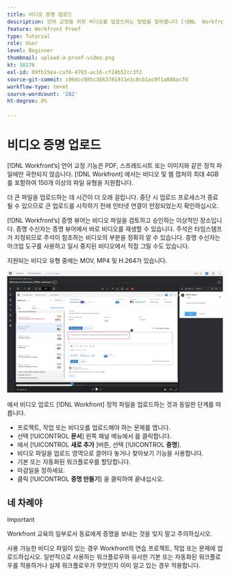 ```yaml
---
title: 비디오 증명 업로드
description: 언어 교정을 위한 비디오를 업로드하는 방법을 알아봅니다 [!DNL  Workfront].
feature: Workfront Proof
type: Tutorial
role: User
level: Beginner
thumbnail: upload-a-proof-video.png
kt: 10176
exl-id: 09fb15ea-caf6-4793-ac16-cf24b52cc3f2
source-git-commit: c06dcc985c3b63781911e3c8cb1ac0f1a888ac7d
workflow-type: tm+mt
source-wordcount: '282'
ht-degree: 0%

---
```


# 비디오 증명 업로드

[!DNL Workfront’s] 언어 교정 기능은 PDF, 스프레드시트 또는 이미지와 같은 정적 파일에만 국한되지 않습니다. [!DNL Workfront] 에서는 비디오 및 웹 캡처의 최대 4GB를 포함하여 150개 이상의 파일 유형을 지원합니다.

더 큰 파일을 업로드하는 데 시간이 더 오래 걸립니다. 중단 시 업로드 프로세스가 종료될 수 있으므로 큰 업로드를 시작하기 전에 인터넷 연결이 안정되었는지 확인하십시오.

<!-- For a complete list of uploadable file types, see the article, Supported proofing file types. -->

[!DNL Workfront’s] 증명 뷰어는 비디오 파일을 검토하고 승인하는 이상적인 장소입니다. 증명 수신자는 증명 뷰어에서 바로 비디오를 재생할 수 있습니다. 주석은 타임스탬프가 지정되므로 주석이 참조하는 비디오의 부분을 정확히 알 수 있습니다. 증명 수신자는 마크업 도구를 사용하고 일시 중지된 비디오에서 직접 그릴 수도 있습니다.

지원되는 비디오 유형 중에는 MOV, MP4 및 H.264가 있습니다. <!-- Check the supported file types list to make sure the video type you use is compatible with Workfront’s proofing features.-->

![비디오 증명 파일의 마크업 이미지입니다.](assets/upload-a-proof-of-a-video.png)

에서 비디오 업로드 [!DNL Workfront] 정적 파일을 업로드하는 것과 동일한 단계를 따릅니다.

* 프로젝트, 작업 또는 비디오를 업로드해야 하는 문제를 엽니다.
* 선택 [!UICONTROL **문서**] 왼쪽 패널 메뉴에서 를 클릭합니다.
* 에서 [!UICONTROL **새로 추가** ]버튼, 선택 [!UICONTROL **증명**].
* 비디오 파일을 업로드 영역으로 끌어다 놓거나 찾아보기 기능을 사용합니다.
* 기본 또는 자동화된 워크플로우를 할당합니다.
* 마감일을 정하세요.
* 클릭 [!UICONTROL **증명 만들기**] 을 클릭하여 끝내십시오.

## 네 차례야

>[!IMPORTANT]
>
>Workfront 교육의 일부로서 동료에게 증명을 보내는 것을 잊지 말고 주의하십시오.


사용 가능한 비디오 파일이 있는 경우 Workfront의 연습 프로젝트, 작업 또는 문제에 업로드하십시오. 일반적으로 사용하는 워크플로우와 유사한 기본 또는 자동화된 워크플로우를 적용하거나 실제 워크플로우가 무엇인지 이미 알고 있는 경우 적용합니다.

